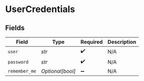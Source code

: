 # UserCredentials


## Fields

| Field              | Type               | Required           | Description        |
| ------------------ | ------------------ | ------------------ | ------------------ |
| `user`             | *str*              | :heavy_check_mark: | N/A                |
| `password`         | *str*              | :heavy_check_mark: | N/A                |
| `remember_me`      | *Optional[bool]*   | :heavy_minus_sign: | N/A                |